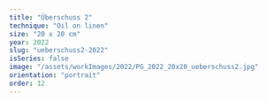 ```yaml
---
title: "Überschuss 2"
technique: "Oil on linen"
size: "20 x 20 cm"
year: 2022
slug: "ueberschuss2-2022"
isSeries: false
image: "/assets/workImages/2022/PG_2022_20x20_ueberschuss2.jpg"
orientation: "portrait"
order: 12
---
```

